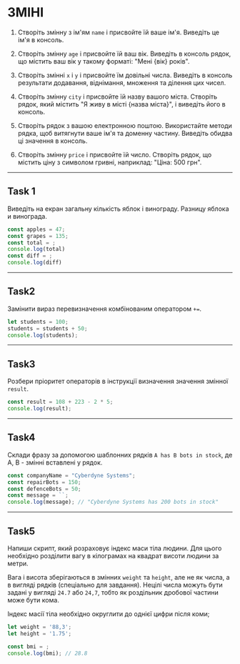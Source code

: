 # ЗМІНІ

1. Створіть змінну з ім'ям `name` і присвойте їй ваше ім'я. Виведіть це ім'я в
   консоль.

2. Створіть змінну `age` і присвойте їй ваш вік. Виведіть в консоль рядок, що
   містить ваш вік у такому форматі: "Мені {вік} років".

3. Створіть змінні `x` і `y` і присвойте їм довільні числа. Виведіть в консоль
   результати додавання, віднімання, множення та ділення цих чисел.

4. Створіть змінну `city` і присвойте їй назву вашого міста. Створіть рядок,
   який містить "Я живу в місті {назва міста}", і виведіть його в консоль.

5. Створіть рядок з вашою електронною поштою. Використайте методи рядка, щоб
   витягнути ваше ім'я та доменну частину. Виведіть обидва ці значення в
   консоль.

6. Створіть змінну `price` і присвойте їй число. Створіть рядок, що містить ціну
   з символом гривні, наприклад: "Ціна: 500 грн".

---

## Task 1

Виведіть на екран загальну кількість яблок і винограду. Разницу яблока и винограда.

```js
const apples = 47;
const grapes = 135;
const total = ;
console.log(total)
const diff = ;
console.log(diff)
```

---

## Task2

Замінити вираз перевизначення комбінованим оператором `+=`.

```js
let students = 100;
students = students + 50;
console.log(students);
```

---

## Task3

Розбери пріоритет операторів в інструкції визначення значення змінної
`result`.

```js
const result = 108 + 223 - 2 * 5;
console.log(result);
```

---

## Task4

Склади фразу за допомогою шаблонних рядків `A has B bots in stock`, де A, B -
змінні вставлені у рядок.

```js
const companyName = "Cyberdyne Systems";
const repairBots = 150;
const defenceBots = 50;
const message = ``;
console.log(message); // "Cyberdyne Systems has 200 bots in stock"
```

---

## Task5

Напиши скрипт, який розраховує індекс маси тіла людини. Для цього
необхідно розділити вагу в кілограмах на квадрат висоти людини за метри.

Вага і висота зберігаються в змінних `weight` та `height`, але не як числа, а в
вигляді рядків (спеціально для завдання). Нецілі числа можуть бути задані у вигляді
`24.7` або `24,7`, тобто як роздільник дробової частини може бути
кома.

Індекс масії тіла необхідно округлити до однієї цифри після коми;

```js
let weight = '88,3';
let height = '1.75';

const bmi = ;
console.log(bmi); // 28.8
```
